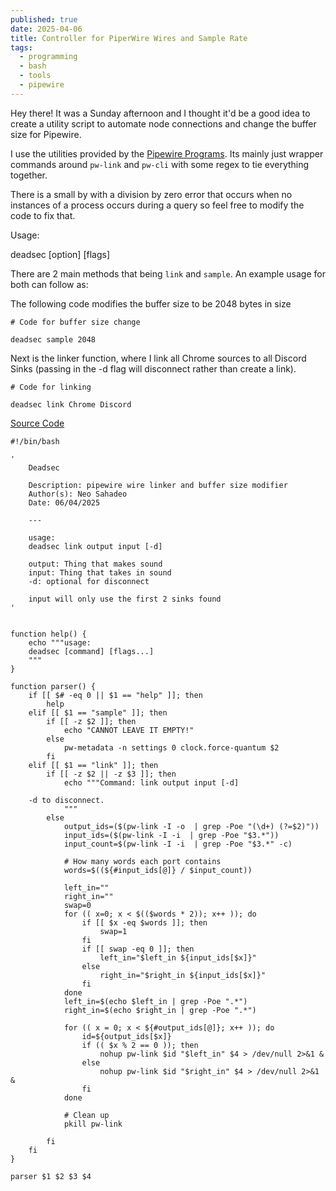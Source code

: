```yaml
---
published: true
date: 2025-04-06
title: Controller for PiperWire Wires and Sample Rate
tags:
  - programming
  - bash
  - tools
  - pipewire
---
```

Hey there! It was a Sunday afternoon and I thought it'd be a good idea to create a utility script to automate node connections and change the buffer size for Pipewire.

I use the utilities provided by the [Pipewire Programs](https://docs.pipewire.org/page_programs.html). Its mainly just wrapper commands around `pw-link` and `pw-cli` with some regex to tie everything together.

There is a small by with a division by zero error that occurs when no instances of a process occurs during a query so feel free to modify the code to fix that.

Usage:

deadsec \[option\] \[flags\]

There are 2 main methods that being `link` and `sample`. An example usage for both can follow as:

The following code modifies the buffer size to be 2048 bytes in size

```
# Code for buffer size change

deadsec sample 2048
```

Next is the linker function, where I link all Chrome sources to all Discord Sinks (passing in the -d flag will disconnect rather than create a link).

```
# Code for linking

deadsec link Chrome Discord
```

[Source Code](https://gist.github.com/NeoSahadeo/6febda30e303e994f718d344f7a55bfb)

```
#!/bin/bash

'
    Deadsec

    Description: pipewire wire linker and buffer size modifier
    Author(s): Neo Sahadeo
    Date: 06/04/2025

    ---

    usage:
    deadsec link output input [-d]

    output: Thing that makes sound
    input: Thing that takes in sound
    -d: optional for disconnect

    input will only use the first 2 sinks found
'


function help() {
    echo """usage:
    deadsec [command] [flags...]
    """
}

function parser() {
    if [[ $# -eq 0 || $1 == "help" ]]; then
        help
    elif [[ $1 == "sample" ]]; then
        if [[ -z $2 ]]; then
            echo "CANNOT LEAVE IT EMPTY!"
        else
            pw-metadata -n settings 0 clock.force-quantum $2
        fi
    elif [[ $1 == "link" ]]; then
        if [[ -z $2 || -z $3 ]]; then
            echo """Command: link output input [-d]

    -d to disconnect.
            """
        else
            output_ids=($(pw-link -I -o  | grep -Poe "(\d+) (?=$2)"))
            input_ids=($(pw-link -I -i  | grep -Poe "$3.*"))
            input_count=$(pw-link -I -i  | grep -Poe "$3.*" -c)

            # How many words each port contains
            words=$((${#input_ids[@]} / $input_count))

            left_in=""
            right_in=""
            swap=0
            for (( x=0; x < $(($words * 2)); x++ )); do
                if [[ $x -eq $words ]]; then
                    swap=1
                fi
                if [[ swap -eq 0 ]]; then
                    left_in="$left_in ${input_ids[$x]}"
                else
                    right_in="$right_in ${input_ids[$x]}"
                fi
            done
            left_in=$(echo $left_in | grep -Poe ".*")
            right_in=$(echo $right_in | grep -Poe ".*")

            for (( x = 0; x < ${#output_ids[@]}; x++ )); do
                id=${output_ids[$x]}
                if (( $x % 2 == 0 )); then
                    nohup pw-link $id "$left_in" $4 > /dev/null 2>&1 &
                else
                    nohup pw-link $id "$right_in" $4 > /dev/null 2>&1 &
                fi
            done

            # Clean up
            pkill pw-link

        fi
    fi
}

parser $1 $2 $3 $4
```